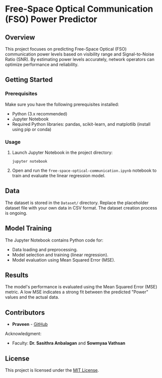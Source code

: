 # Free-Space Optical Communication (FSO) Power Predictor


## Overview

This project focuses on predicting Free-Space Optical (FSO) communication power levels based on visibility range and Signal-to-Noise Ratio (SNR). By estimating power levels accurately, network operators can optimize performance and reliability.

## Getting Started

### Prerequisites

Make sure you have the following prerequisites installed:

- Python (3.x recommended)
- Jupyter Notebook
- Required Python libraries: pandas, scikit-learn, and matplotlib (install using pip or conda)

### Usage

1. Launch Jupyter Notebook in the project directory:

    ```
    jupyter notebook
    ```

2. Open and run the `free-space-optical-communication.ipynb` notebook to train and evaluate the linear regression model.

## Data

The dataset is stored in the `Dataset/` directory. Replace the placeholder dataset file with your own data in CSV format. The dataset creation process is ongoing.

## Model Training

The Jupyter Notebook contains Python code for:

- Data loading and preprocessing.
- Model selection and training (linear regression).
- Model evaluation using Mean Squared Error (MSE).

## Results

The model's performance is evaluated using the Mean Squared Error (MSE) metric. A low MSE indicates a strong fit between the predicted "Power" values and the actual data.

## Contributors

- **Praveen** - [GitHub](https://github.com/imalurker)

Acknowledgment:

- Faculty: **Dr. Sasithra Anbalagan** and **Sowmyaa Vathsan**

## License

This project is licensed under the [MIT License](LICENSE).
